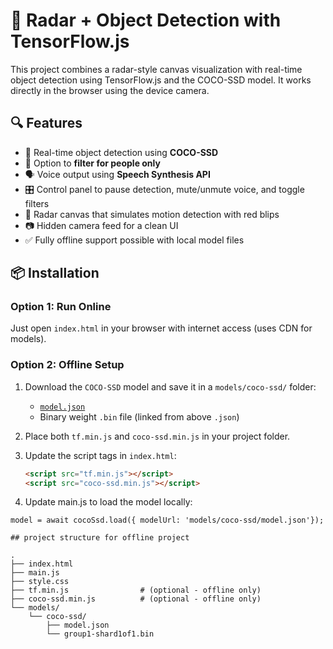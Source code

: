 # 📡 Radar + Object Detection with TensorFlow.js

This project combines a radar-style canvas visualization with real-time object detection using TensorFlow.js and the COCO-SSD model. It works directly in the browser using the device camera.

## 🔍 Features

- 🎯 Real-time object detection using **COCO-SSD**
- 🧠 Option to **filter for people only**
- 🗣️ Voice output using **Speech Synthesis API**
- 🎛️ Control panel to pause detection, mute/unmute voice, and toggle filters
- 📡 Radar canvas that simulates motion detection with red blips
- 📷 Hidden camera feed for a clean UI
- ✅ Fully offline support possible with local model files

## 📦 Installation

### Option 1: Run Online

Just open `index.html` in your browser with internet access (uses CDN for models).

### Option 2: Offline Setup

1. Download the `COCO-SSD` model and save it in a `models/coco-ssd/` folder:
   - [`model.json`](https://storage.googleapis.com/tfjs-models/savedmodel/ssd_mobilenet_v1/model.json)
   - Binary weight `.bin` file (linked from above `.json`)

2. Place both `tf.min.js` and `coco-ssd.min.js` in your project folder.

3. Update the script tags in `index.html`:
   ```html
   <script src="tf.min.js"></script>
   <script src="coco-ssd.min.js"></script>
4. Update main.js to load the model locally:
```
model = await cocoSsd.load({ modelUrl: 'models/coco-ssd/model.json'});

## project structure for offline project

.
├── index.html
├── main.js
├── style.css
├── tf.min.js                # (optional - offline only)
├── coco-ssd.min.js          # (optional - offline only)
└── models/
    └── coco-ssd/
        ├── model.json
        └── group1-shard1of1.bin
